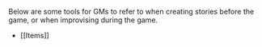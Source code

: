 Below are some tools for GMs to refer to when creating stories before the game, or when improvising during the game.

- [[Items]]